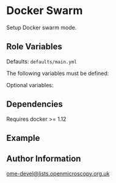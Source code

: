 Docker Swarm
============

Setup Docker swarm mode.


Role Variables
--------------

Defaults: `defaults/main.yml`

The following variables must be defined:

Optional variables:


Dependencies
------------

Requires docker >= 1.12


Example
-------


Author Information
------------------

ome-devel@lists.openmicroscopy.org.uk
